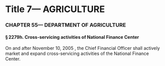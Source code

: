 
# Title 7— AGRICULTURE
### CHAPTER 55— DEPARTMENT OF AGRICULTURE
#### § 2279h. Cross-servicing activities of National Finance Center

On and after November 10, 2005 , the Chief Financial Officer shall actively market and expand cross-servicing activities of the National Finance Center.
